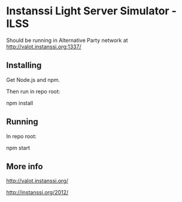
# Instanssi Light Server Simulator - ILSS

Should be running in Alternative Party network at http://valot.instanssi.org:1337/


## Installing

Get Node.js and npm.

Then run in repo root:

  npm install

## Running

In repo root:

  npm start

## More info

http://valot.instanssi.org/

http://instanssi.org/2012/



